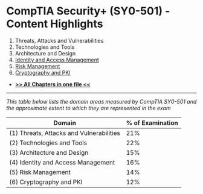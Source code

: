 # CompTIA Security+ (SY0-501) - Content Highlights

1. Threats, Attacks and Vulnerabilities
2. Technologies and Tools
3. Architecture and Design
4. [Identity and Access Management]()
5. [Risk Management](https://github.com/Samsar4/SecurityPlus-ExamNotes/blob/master/5-Risk-Management.md)
6. [Cryptography and PKI](https://github.com/Samsar4/SecurityPlus-ExamNotes/blob/master/6-Cryptography-and-PKI.md)

* [**>> All Chapters in one file <<**](https://github.com/Samsar4/SecurityPlus-ExamNotes/blob/master/All-Chapters.md)

***

*This table below lists the domain areas measured by CompTIA SY0-501 and the approximate extent to which they are represented in the exam*

Domain | % of Examination
--|--
(1) Threats, Attacks and Vulnerabilities | 21%
(2) Technologies and Tools | 22%
(3) Architecture and Design | 15%
(4) Identity and Access Management | 16%
(5) Risk Management | 14%
(6) Cryptography and PKI | 12%
